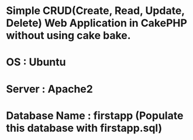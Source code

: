 # Simple CRUD(Create, Read, Update, Delete) Web Application in CakePHP without using cake bake.

# OS : Ubuntu
# Server : Apache2
# Database Name : firstapp (Populate this database with firstapp.sql)
